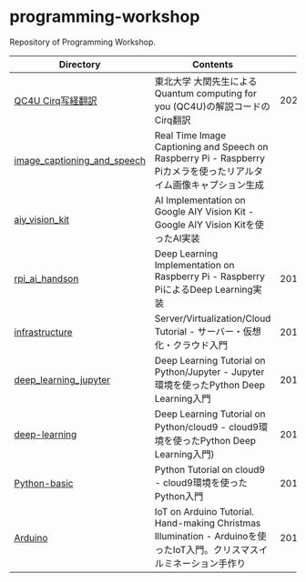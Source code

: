 # programming-workshop
Repository of Programming Workshop.

| Directory | Contents | Date |
----|----|---- 
| [QC4U Cirq写経翻訳](https://github.com/yoshihiroo/programming-workshop/tree/master/QC4U_2022) | 東北大学 大関先生によるQuantum computing for you (QC4U)の解説コードのCirq翻訳 | 2022/9/18 |
| [image_captioning_and_speech](https://github.com/yoshihiroo/programming-workshop/tree/master/image_captioning_and_speech) | Real Time Image Captioning and Speech on Raspberry Pi - Raspberry Piカメラを使ったリアルタイム画像キャプション生成 |  |
| [aiy_vision_kit](https://github.com/yoshihiroo/programming-workshop/tree/master/aiy_vision_kit) | AI Implementation on Google AIY Vision Kit - Google AIY Vision Kitを使ったAI実装 |
| [rpi_ai_handson](https://github.com/yoshihiroo/programming-workshop/tree/master/rpi_ai_handson) | Deep Learning Implementation on Raspberry Pi - Raspberry PiによるDeep Learning実装 | 2018/1/27 |
| [infrastructure](https://github.com/yoshihiroo/programming-workshop/tree/master/infrastructure) | Server/Virtualization/Cloud Tutorial - サーバー・仮想化・クラウド入門 | 2017/9/10 |
| [deep_learning_jupyter](https://github.com/yoshihiroo/programming-workshop/tree/master/deep_learning_jupyter) | Deep Learning Tutorial on Python/Jupyter - Jupyter環境を使ったPython Deep Learning入門 | 2017/12/2 |
| [deep-learning](https://github.com/yoshihiroo/programming-workshop/tree/master/deep-learning) | Deep Learning Tutorial on Python/cloud9 - cloud9環境を使ったPython Deep Learning入門) | 2017/5/28 |
| [Python-basic](https://github.com/yoshihiroo/programming-workshop/tree/master/Python-basic) | Python Tutorial on cloud9 - cloud9環境を使ったPython入門 | 2017/9/1 |
| [Arduino](https://github.com/yoshihiroo/programming-workshop/tree/master/Arduino) | IoT on Arduino Tutorial. Hand-making Christmas Illumination - Arduinoを使ったIoT入門。クリスマスイルミネーション手作り | 2016/11/27 |
